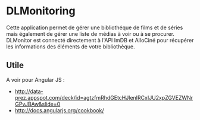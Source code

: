 DLMonitoring
============

Cette application permet de gérer une bibliothéque de films et de séries mais également de gérer une liste de médias à voir ou à se procurer. DLMonitor est connecté directement à l'API ImDB et AlloCiné pour récupérer les informations des éléments de votre bibliothèque.

Utile
--------
A voir pour Angular JS : 
* http://data-prez.appspot.com/deck/id=agtzfmRhdGEtcHJlenIRCxIJU2xpZGVEZWNrGPvJBAw&slide=0
* http://docs.angularjs.org/cookbook/
